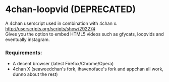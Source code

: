 4chan-loopvid (DEPRECATED)
=============


A 4chan userscript used in combination with 4chan x. http://userscripts.org/scripts/show/292274 <br />
Gives you the option to embed HTML5 videos such as gfycats, loopvids and eventually instagram.

<h3>Requirements:</h3> 
<ul>
<li>A decent browser (latest Firefox/Chrome/Opera)</li>
<li>4chan X (seaweedchan's fork, ihavenoface's fork and appchan all work, dunno about the rest)</li>
</ul>
